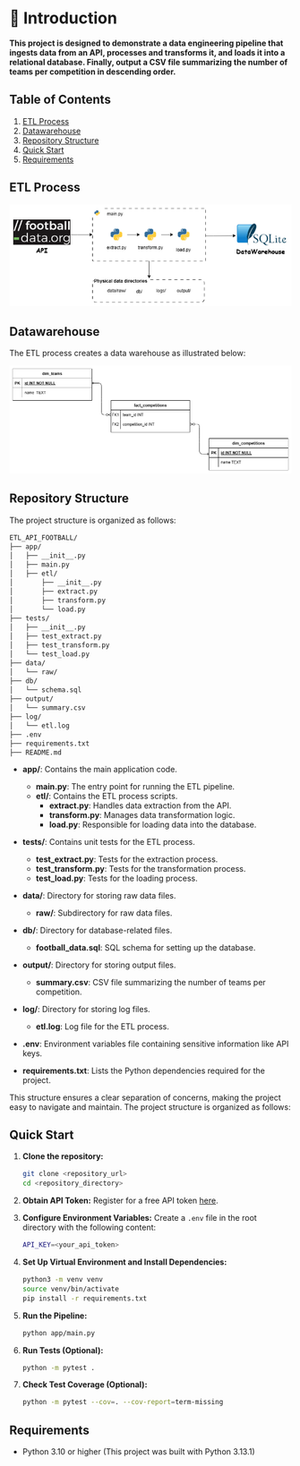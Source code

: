 # 👋 Introduction

**This project is designed to demonstrate a data engineering pipeline that ingests data from an API, processes and transforms it, and loads it into a relational database. 
Finally, output a CSV file summarizing the number of teams per competition in descending order.**


## Table of Contents
1. [ETL Process](#etl-process)
2. [Datawarehouse](#datawarehouse)
3. [Repository Structure](#repository-structure)
3. [Quick Start](#quick-start)
4. [Requirements](#requirements)

## ETL Process
![ETL DIAGRAM](img/etldiagram.png)


## Datawarehouse
The ETL process creates a data warehouse as illustrated below:


![DW DIAGRAM](img/dw_diagram.png)
## Repository Structure
The project structure is organized as follows:

```
ETL_API_FOOTBALL/
├── app/
│   ├── __init__.py
│   ├── main.py
│   ├── etl/
│       ├── __init__.py
│       ├── extract.py
│       ├── transform.py
│       └── load.py
├── tests/
│   ├── __init__.py
│   ├── test_extract.py
│   ├── test_transform.py
│   └── test_load.py
├── data/
│   └── raw/
├── db/
│   └── schema.sql
├── output/
│   └── summary.csv
├── log/
│   └── etl.log
├── .env
├── requirements.txt
├── README.md
```


- **app/**: Contains the main application code.
    - **main.py**: The entry point for running the ETL pipeline.
    - **etl/**: Contains the ETL process scripts.
        - **extract.py**: Handles data extraction from the API.
        - **transform.py**: Manages data transformation logic.
        - **load.py**: Responsible for loading data into the database.

- **tests/**: Contains unit tests for the ETL process.
    - **test_extract.py**: Tests for the extraction process.
    - **test_transform.py**: Tests for the transformation process.
    - **test_load.py**: Tests for the loading process.

- **data/**: Directory for storing raw data files.
    - **raw/**: Subdirectory for raw data files.

- **db/**: Directory for database-related files.
    - **football_data.sql**: SQL schema for setting up the database.

- **output/**: Directory for storing output files.
    - **summary.csv**: CSV file summarizing the number of teams per competition.

- **log/**: Directory for storing log files.
    - **etl.log**: Log file for the ETL process.

- **.env**: Environment variables file containing sensitive information like API keys.

- **requirements.txt**: Lists the Python dependencies required for the project.

This structure ensures a clear separation of concerns, making the project easy to navigate and maintain.
The project structure is organized as follows:


## Quick Start

1. **Clone the repository:**
    ```bash
    git clone <repository_url>
    cd <repository_directory>
    ```

2. **Obtain API Token:**
    Register for a free API token [here](https://www.football-data.org/client/register).

3. **Configure Environment Variables:**
    Create a `.env` file in the root directory with the following content:
    ```bash
    API_KEY=<your_api_token>
    ```

4. **Set Up Virtual Environment and Install Dependencies:**
    ```bash
    python3 -m venv venv
    source venv/bin/activate
    pip install -r requirements.txt
    ```

5. **Run the Pipeline:**
    ```bash
    python app/main.py
    ```

6. **Run Tests (Optional):**
    ```bash
    python -m pytest .
    ```

7. **Check Test Coverage (Optional):**
    ```bash
    python -m pytest --cov=. --cov-report=term-missing
    ```

## Requirements

- Python 3.10 or higher (This project was built with Python 3.13.1)







